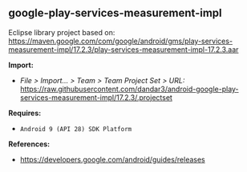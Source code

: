## google-play-services-measurement-impl

Eclipse library project based on:<br/>
https://maven.google.com/com/google/android/gms/play-services-measurement-impl/17.2.3/play-services-measurement-impl-17.2.3.aar

**Import:**
- _File > Import... > Team > Team Project Set > URL:_<br/>
  https://raw.githubusercontent.com/dandar3/android-google-play-services-measurement-impl/17.2.3/.projectset

**Requires:**
- `Android 9 (API 28) SDK Platform`

**References:**
- https://developers.google.com/android/guides/releases